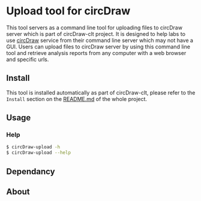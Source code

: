 # Upload tool for circDraw

This tool servers as a command line tool for uploading files to circDraw server which is part of circDraw-clt project. It is designed to help labs to use [circDraw](https://www.circdraw.com) service from their command line server which may not have a GUI. Users can upload files to circDraw server by using this command line tool and retrieve analysis reports from any computer with a web browser and specific urls. 

## Install

This tool is installed automatically as part of circDraw-clt, please refer to the `Install` section on the [README.md](../../README.md) of the whole project.

## Usage

### 



### Help
```bash
$ circDraw-upload -h
$ circDraw-upload --help
```

## Dependancy
## About

